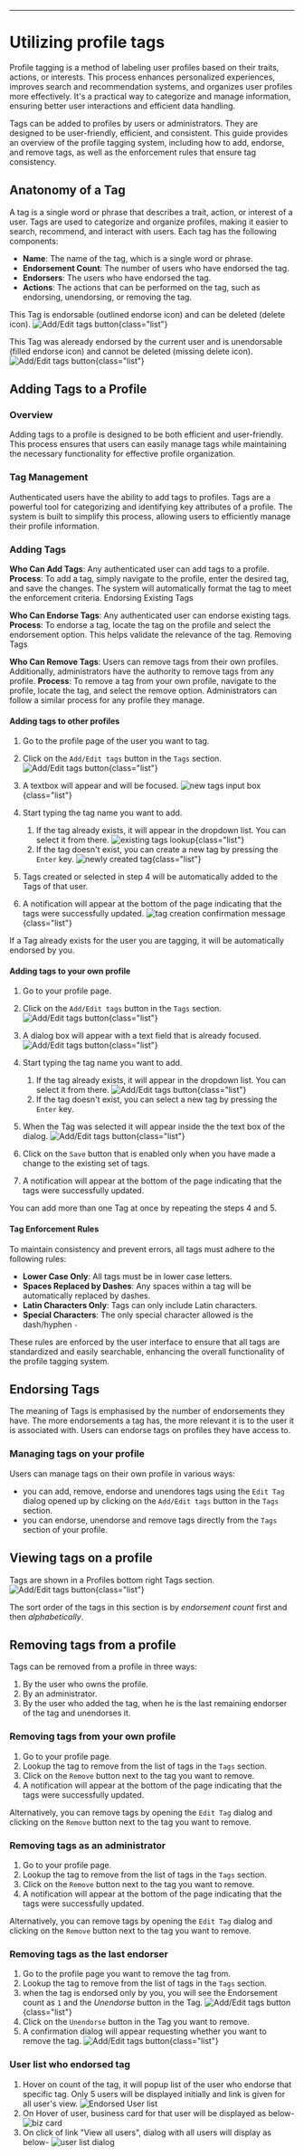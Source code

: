 <style>
    img.list {
        display: block;
    }
</style>
---

# Utilizing profile tags

Profile tagging is a method of labeling user profiles based on their traits, actions, or interests. This process enhances personalized experiences, improves search and recommendation systems, and organizes user profiles more effectively. It's a practical way to categorize and manage information, ensuring better user interactions and efficient data handling.

Tags can be added to profiles by users or administrators. They are designed to be user-friendly, efficient, and consistent. This guide provides an overview of the profile tagging system, including how to add, endorse, and remove tags, as well as the enforcement rules that ensure tag consistency.

## Anatonomy of a Tag

A tag is a single word or phrase that describes a trait, action, or interest of a user. Tags are used to categorize and organize profiles, making it easier to search, recommend, and interact with users. Each tag has the following components:

* **Name**: The name of the tag, which is a single word or phrase.
* **Endorsement Count**: The number of users who have endorsed the tag.
* **Endorsers**: The users who have endorsed the tag.
* **Actions**: The actions that can be performed on the tag, such as endorsing, unendorsing, or removing the tag.

This Tag is endorsable (outlined endorse icon) and can be deleted (delete icon).
    ![Add/Edit tags button](./img/xxx/tags-anatonomy-endorsable.png){class="list"}

This Tag was aleready endorsed by the current user and is unendorsable (filled endorse icon) and cannot be deleted (missing delete icon).
    ![Add/Edit tags button](./img/xxx/tags-anatonomy-no-delete.png){class="list"}

## Adding Tags to a Profile

### Overview

Adding tags to a profile is designed to be both efficient and user-friendly. This process ensures that users can easily manage tags while maintaining the necessary functionality for effective profile organization.

### Tag Management

Authenticated users have the ability to add tags to profiles. Tags are a powerful tool for categorizing and identifying key attributes of a profile. The system is built to simplify this process, allowing users to efficiently manage their profile information.

### Adding Tags

**Who Can Add Tags**: Any authenticated user can add tags to a profile.
**Process**: To add a tag, simply navigate to the profile, enter the desired tag, and save the changes. The system will automatically format the tag to meet the enforcement criteria.
Endorsing Existing Tags

**Who Can Endorse Tags**: Any authenticated user can endorse existing tags.
**Process**: To endorse a tag, locate the tag on the profile and select the endorsement option. This helps validate the relevance of the tag.
Removing Tags

**Who Can Remove Tags**: Users can remove tags from their own profiles. Additionally, administrators have the authority to remove tags from any profile.
**Process**: To remove a tag from your own profile, navigate to the profile, locate the tag, and select the remove option. Administrators can follow a similar process for any profile they manage.

#### Adding tags to other profiles

1. Go to the profile page of the user you want to tag.
2. Click on the `Add/Edit tags` button in the `Tags` section.
    ![Add/Edit tags button](./img/xxx/tag-other-user-add-button.png){class="list"}
3. A textbox will appear and will be focused.
    ![new tags input box](./img/xxx/tag-other-user-inputbox.png){class="list"}
4. Start typing the tag name you want to add.

    1. If the tag already exists, it will appear in the dropdown list. You can select it from there.
    ![existing tags lookup](./img/xxx/tag-other-user-lookup.png){class="list"}
    2. If the tag doesn't exist, you can create a new tag by pressing the `Enter` key.
    ![newly created tag](./img/xxx/tag-other-user-new-tag.png){class="list"}

5. Tags created or selected in step 4 will be automatically added to the Tags of that user.
6. A notification will appear at the bottom of the page indicating that the tags were successfully updated.
    ![tag creation confirmation message](./img/xxx/tag-other-user-confirmation-msg.png){class="list"}

If a Tag already exists for the user you are tagging, it will be automatically endorsed by you.

#### Adding tags to your own profile

1. Go to your profile page.
2. Click on the `Add/Edit tags` button in the `Tags` section.
    ![Add/Edit tags button](./img/xxx/tag-self-add-button.png){class="list"}
3. A dialog box will appear with a text field that is already focused.
    ![Add/Edit tags button](./img/xxx/tag-self-edit-dialog.png){class="list"}
4. Start typing the tag name you want to add.

    1. If the tag already exists, it will appear in the dropdown list. You can select it from there.
    ![Add/Edit tags button](./img/xxx/tag-self-lookup.png){class="list"}
    2. If the tag doesn't exist, you can select a new tag by pressing the `Enter` key.

5. When the Tag was selected it will appear inside the the text box of the dialog.
    ![Add/Edit tags button](./img/xxx/tag-self-created.png){class="list"}
6. Click on the `Save` button that is enabled only when you have made a change to the existing set of tags.
7. A notification will appear at the bottom of the page indicating that the tags were successfully updated.

You can add more than one Tag at once by repeating the steps 4 and 5.

#### Tag Enforcement Rules

To maintain consistency and prevent errors, all tags must adhere to the following rules:

* **Lower Case Only**: All tags must be in lower case letters.
* **Spaces Replaced by Dashes**: Any spaces within a tag will be automatically replaced by dashes.
* **Latin Characters Only**: Tags can only include Latin characters.
* **Special Characters**: The only special character allowed is the dash/hyphen `-`

These rules are enforced by the user interface to ensure that all tags are standardized and easily searchable, enhancing the overall functionality of the profile tagging system.

## Endorsing Tags

The meaning of Tags is emphasised by the number of endorsements they have. The more endorsements a tag has, the more relevant it is to the user it is associated with. Users can endorse tags on profiles they have access to.

### Managing tags on your profile

Users can manage tags on their own profile in various ways:

* you can add, remove, endorse and unendores tags using the `Edit Tag` dialog opened up by clicking on the `Add/Edit tags` button in the `Tags` section.
* you can endorse, unendorse and remove tags directly from the `Tags` section of your profile.

## Viewing tags on a profile

Tags are shown in a Profiles bottom right Tags section.
    ![Add/Edit tags button](./img/xxx/tags-section.png){class="list"}

The sort order of the tags in this section is by *endorsement count* first and then *alphabetically*.

## Removing tags from a profile

Tags can be removed from a profile in three ways:

1. By the user who owns the profile.
2. By an administrator.
3. By the user who added the tag, when he is the last remaining endorser of the tag and unendorses it.

### Removing tags from your own profile

1. Go to your profile page.
2. Lookup the tag to remove from the list of tags in the `Tags` section.
3. Click on the `Remove` button next to the tag you want to remove.
4. A notification will appear at the bottom of the page indicating that the tags were successfully updated.

Alternatively, you can remove tags by opening the `Edit Tag` dialog and clicking on the `Remove` button next to the tag you want to remove.

### Removing tags as an administrator

1. Go to your profile page.
2. Lookup the tag to remove from the list of tags in the `Tags` section.
3. Click on the `Remove` button next to the tag you want to remove.
4. A notification will appear at the bottom of the page indicating that the tags were successfully updated.

Alternatively, you can remove tags by opening the `Edit Tag` dialog and clicking on the `Remove` button next to the tag you want to remove.

### Removing tags as the last endorser

1. Go to the profile page you want to remove the tag from.
2. Lookup the tag to remove from the list of tags in the `Tags` section.
3. when the tag is endorsed only by you, you will see the Endorsement count as `1` and the *Unendorse* button in the Tag.
    ![Add/Edit tags button](./img/xxx/tags-last-endorser-tag.png){class="list"}
4. Click on the `Unendorse` button in the Tag you want to remove.
5. A confirmation dialog will appear requesting whether you want to remove the tag.
    ![Add/Edit tags button](./img/xxx/tag-remove-confirmation.png){class="list"}

### User list who endorsed tag

1. Hover on count of the tag, it will popup list of the user who endorse that specific tag. Only 5 users will be displayed initially and link is given for all user's view.
![Endorsed User list](./img/endorsedUserList.png)
2. On Hover of user, business card for that user will be displayed as below-
![biz card](./img/bizCard.png)
3. On click of link "View all users", dialog with all users will display as below-
![user list dialog](./img/userListDialog.png)
